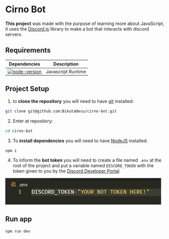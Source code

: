 # Cirno Bot

**This project** was made with the purpose of learning more about JavaScript, it uses the [Discord.js](https://discord.js.org/#/) library to make a bot that interacts with discord servers.

## Requirements

| Dependencies                     | Description        |
| -------------------------------- | ------------------ |
| [![node-version]][node-download] | Javascript Runtime |

[node-download]: https://nodejs.org/download/release/v14.14.0/
[node-version]: https://img.shields.io/badge/node-v14.14.0-blue

## Project Setup

1. to **clone the repository** you will need to have [git](https://git-scm.com/downloads) installed:

```bash
git clone git@github.com:BikutaDesu/cirno-bot.git
```

2. Enter at repository:

```bash
cd cirno-bot
```

3. To **install dependencies** you will need to have [NodeJS](https://nodejs.org/en) installed:

```bash
npm i
```

4. To inform the **bot token** you will need to create a file named `.env` at the root of the project and put a variable named `DISCORD_TOKEN` with the token given to you by the [Discord Developer Portal](https://discord.com/developers/applications)

[![Enviroment File](https://github.com/BikutaDesu/cirno-bot/blob/assets/images/env_example.png)](https://raw.githubusercontent.com/BikutaDesu/cirno-bot/assets/images/env_example.png)

## Run app

```bash
npm run dev
```